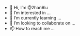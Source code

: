 - 👋 Hi, I’m @2han9lu
- 👀 I’m interested in ...
- 🌱 I’m currently learning ...
- 💞️ I’m looking to collaborate on ...
- 📫 How to reach me ...

<!---
2han9lu/2han9lu is a ✨ special ✨ repository because its `README.md` (this file) appears on your GitHub profile.
You can click the Preview link to take a look at your changes.
--->

